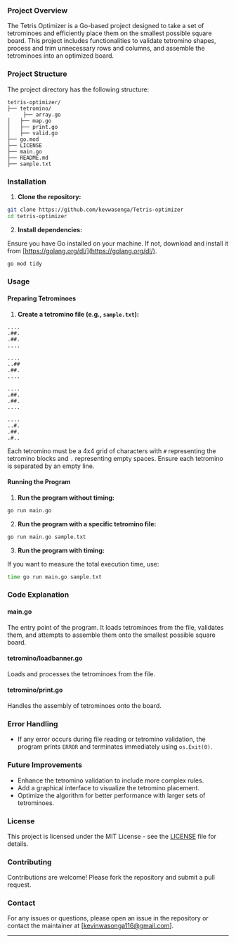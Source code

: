 


### Project Overview

The Tetris Optimizer is a Go-based project designed to take a set of tetrominoes and efficiently place them on the smallest possible square board. This project includes functionalities to validate tetromino shapes, process and trim unnecessary rows and columns, and assemble the tetrominoes into an optimized board.

### Project Structure

The project directory has the following structure:

```
tetris-optimizer/
├── tetromino/
     ├── array.go
│   ├── map.go
│   ├── print.go
│   ├── valid.go
├── go.mod
├── LICENSE
├── main.go
├── README.md
├── sample.txt
```

### Installation

1. **Clone the repository:**

```sh
git clone https://github.com/kevwasonga/Tetris-optimizer
cd tetris-optimizer
```

2. **Install dependencies:**

Ensure you have Go installed on your machine. If not, download and install it from [https://golang.org/dl/](https://golang.org/dl/).

```sh
go mod tidy
```

### Usage

#### Preparing Tetrominoes

1. **Create a tetromino file (e.g., `sample.txt`):**

```
....
.##.
.##.
....

....
..##
.##.
....

....
.##.
.##.
....

....
..#.
.##.
.#..
```

Each tetromino must be a 4x4 grid of characters with `#` representing the tetromino blocks and `.` representing empty spaces. Ensure each tetromino is separated by an empty line.

#### Running the Program

1. **Run the program without timing:**

```sh
go run main.go
```

2. **Run the program with a specific tetromino file:**

```sh
go run main.go sample.txt
```

3. **Run the program with timing:**

If you want to measure the total execution time, use:

```sh
time go run main.go sample.txt
```

### Code Explanation

#### main.go

The entry point of the program. It loads tetrominoes from the file, validates them, and attempts to assemble them onto the smallest possible square board.

#### tetromino/loadbanner.go

Loads and processes the tetrominoes from the file.

#### tetromino/print.go

Handles the assembly of tetrominoes onto the board.

### Error Handling

- If any error occurs during file reading or tetromino validation, the program prints `ERROR` and terminates immediately using `os.Exit(0)`.

### Future Improvements

- Enhance the tetromino validation to include more complex rules.
- Add a graphical interface to visualize the tetromino placement.
- Optimize the algorithm for better performance with larger sets of tetrominoes.

### License

This project is licensed under the MIT License - see the [LICENSE](LICENSE) file for details.

### Contributing

Contributions are welcome! Please fork the repository and submit a pull request.

### Contact

For any issues or questions, please open an issue in the repository or contact the maintainer at [kevinwasonga116@gmail.com].

---

